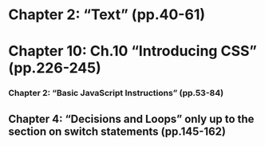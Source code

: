 # Chapter 2: “Text” (pp.40-61)
# Chapter 10: Ch.10 “Introducing CSS” (pp.226-245)

### Chapter 2: “Basic JavaScript Instructions” (pp.53-84)
## Chapter 4: “Decisions and Loops” only up to the section on switch statements (pp.145-162)